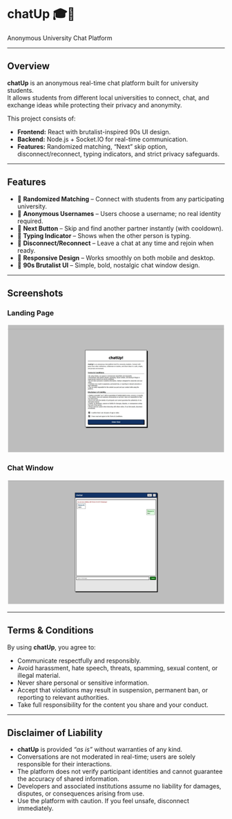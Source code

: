 # chatUp 🎓💬  
Anonymous University Chat Platform

---

## Overview
**chatUp** is an anonymous real-time chat platform built for university students.  
It allows students from different local universities to connect, chat, and exchange ideas while protecting their privacy and anonymity.  

This project consists of:  
- **Frontend:** React with brutalist-inspired 90s UI design.  
- **Backend:** Node.js + Socket.IO for real-time communication.  
- **Features:** Randomized matching, “Next” skip option, disconnect/reconnect, typing indicators, and strict privacy safeguards.  

---

## Features
- 🔀 **Randomized Matching** – Connect with students from any participating university.  
- 👤 **Anonymous Usernames** – Users choose a username; no real identity required.  
- 💨 **Next Button** – Skip and find another partner instantly (with cooldown).  
- 🔔 **Typing Indicator** – Shows when the other person is typing.  
- 📴 **Disconnect/Reconnect** – Leave a chat at any time and rejoin when ready.  
- 📱 **Responsive Design** – Works smoothly on both mobile and desktop.  
- 🧱 **90s Brutalist UI** – Simple, bold, nostalgic chat window design.  

---

## Screenshots

### Landing Page  
![Landing Page](docs/screenshots/landing-page.jpeg)

### Chat Window  
![Chat Window](docs/screenshots/chat-window.jpeg)

---

## Terms & Conditions
By using **chatUp**, you agree to:
- Communicate respectfully and responsibly.  
- Avoid harassment, hate speech, threats, spamming, sexual content, or illegal material.  
- Never share personal or sensitive information.  
- Accept that violations may result in suspension, permanent ban, or reporting to relevant authorities.  
- Take full responsibility for the content you share and your conduct.

---

## Disclaimer of Liability
- **chatUp** is provided *“as is”* without warranties of any kind.  
- Conversations are not moderated in real-time; users are solely responsible for their interactions.  
- The platform does not verify participant identities and cannot guarantee the accuracy of shared information.  
- Developers and associated institutions assume no liability for damages, disputes, or consequences arising from use.  
- Use the platform with caution. If you feel unsafe, disconnect immediately.